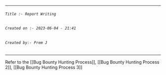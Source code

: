 
***
###### `Title :- Report Writing`
###### `Created on :- 2023-06-04 - 21:41`
###### `Created by:- Prem J`
***

Refer to the [[Bug Bounty Hunting Process]], [[Bug Bounty Hunting Process 2]], [[Bug Bounty Hunting Process 3]]

